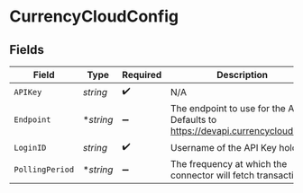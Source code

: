 # CurrencyCloudConfig


## Fields

| Field                                                                         | Type                                                                          | Required                                                                      | Description                                                                   | Example                                                                       |
| ----------------------------------------------------------------------------- | ----------------------------------------------------------------------------- | ----------------------------------------------------------------------------- | ----------------------------------------------------------------------------- | ----------------------------------------------------------------------------- |
| `APIKey`                                                                      | *string*                                                                      | :heavy_check_mark:                                                            | N/A                                                                           | XXX                                                                           |
| `Endpoint`                                                                    | **string*                                                                     | :heavy_minus_sign:                                                            | The endpoint to use for the API. Defaults to https://devapi.currencycloud.com | XXX                                                                           |
| `LoginID`                                                                     | *string*                                                                      | :heavy_check_mark:                                                            | Username of the API Key holder                                                | XXX                                                                           |
| `PollingPeriod`                                                               | **string*                                                                     | :heavy_minus_sign:                                                            | The frequency at which the connector will fetch transactions                  | 60s                                                                           |